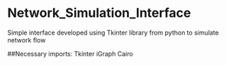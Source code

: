 # Network_Simulation_Interface
Simple interface developed using Tkinter library from python to simulate network flow

##Necessary imports:
  Tkinter
  iGraph
  Cairo
